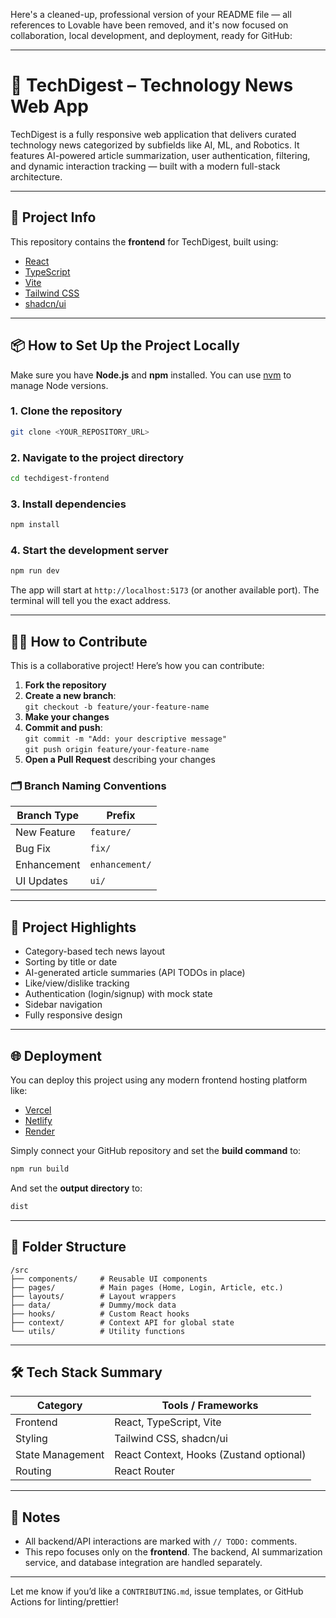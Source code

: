 Here's a cleaned-up, professional version of your README file — all references to Lovable have been removed, and it's now focused on collaboration, local development, and deployment, ready for GitHub:

---

# 📰 TechDigest – Technology News Web App

TechDigest is a fully responsive web application that delivers curated technology news categorized by subfields like AI, ML, and Robotics. It features AI-powered article summarization, user authentication, filtering, and dynamic interaction tracking — built with a modern full-stack architecture.

---

## 🚀 Project Info

This repository contains the **frontend** for TechDigest, built using:

-   [React](https://react.dev/)
-   [TypeScript](https://www.typescriptlang.org/)
-   [Vite](https://vitejs.dev/)
-   [Tailwind CSS](https://tailwindcss.com/)
-   [shadcn/ui](https://ui.shadcn.com/)

---

## 📦 How to Set Up the Project Locally

Make sure you have **Node.js** and **npm** installed. You can use [nvm](https://github.com/nvm-sh/nvm#installing-and-updating) to manage Node versions.

### 1. Clone the repository

```bash
git clone <YOUR_REPOSITORY_URL>
```

### 2. Navigate to the project directory

```bash
cd techdigest-frontend
```

### 3. Install dependencies

```bash
npm install
```

### 4. Start the development server

```bash
npm run dev
```

The app will start at `http://localhost:5173` (or another available port). The terminal will tell you the exact address.

---

## 🧑‍💻 How to Contribute

This is a collaborative project! Here’s how you can contribute:

1. **Fork the repository**
2. **Create a new branch**:  
   `git checkout -b feature/your-feature-name`
3. **Make your changes**
4. **Commit and push**:  
   `git commit -m "Add: your descriptive message"`  
   `git push origin feature/your-feature-name`
5. **Open a Pull Request** describing your changes

### 🗂 Branch Naming Conventions

| Branch Type | Prefix         |
| ----------- | -------------- |
| New Feature | `feature/`     |
| Bug Fix     | `fix/`         |
| Enhancement | `enhancement/` |
| UI Updates  | `ui/`          |

---

## 🧠 Project Highlights

-   Category-based tech news layout
-   Sorting by title or date
-   AI-generated article summaries (API TODOs in place)
-   Like/view/dislike tracking
-   Authentication (login/signup) with mock state
-   Sidebar navigation
-   Fully responsive design

---

## 🌐 Deployment

You can deploy this project using any modern frontend hosting platform like:

-   [Vercel](https://vercel.com/)
-   [Netlify](https://netlify.com/)
-   [Render](https://render.com/)

Simply connect your GitHub repository and set the **build command** to:

```bash
npm run build
```

And set the **output directory** to:

```bash
dist
```

---

## 📁 Folder Structure

```
/src
├── components/     # Reusable UI components
├── pages/          # Main pages (Home, Login, Article, etc.)
├── layouts/        # Layout wrappers
├── data/           # Dummy/mock data
├── hooks/          # Custom React hooks
├── context/        # Context API for global state
└── utils/          # Utility functions
```

---

## 🛠 Tech Stack Summary

| Category         | Tools / Frameworks                      |
| ---------------- | --------------------------------------- |
| Frontend         | React, TypeScript, Vite                 |
| Styling          | Tailwind CSS, shadcn/ui                 |
| State Management | React Context, Hooks (Zustand optional) |
| Routing          | React Router                            |

---

## 📌 Notes

-   All backend/API interactions are marked with `// TODO:` comments.
-   This repo focuses only on the **frontend**. The backend, AI summarization service, and database integration are handled separately.

---

Let me know if you’d like a `CONTRIBUTING.md`, issue templates, or GitHub Actions for linting/prettier!
